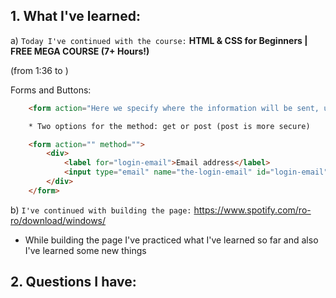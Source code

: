 ## 1. What I've learned:

a) `Today I've continued with the course:` **HTML & CSS for Beginners | FREE MEGA COURSE (7+ Hours!)**

(from 1:36 to )

Forms and Buttons:

```html
    <form action="Here we specify where the information will be sent, usually to a file" method="Represents how to form information will be sent"></form>

    * Two options for the method: get or post (post is more secure)

    <form action="" method="">
        <div>
            <label for="login-email">Email address</label>
            <input type="email" name="the-login-email" id="login-email">
        </div>
    </form>

```


b) `I've continued with building the page:` https://www.spotify.com/ro-ro/download/windows/

* While building the page I've practiced what I've learned so far and also I've learned some new things


## 2. Questions I have:

